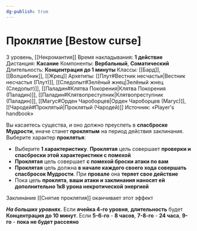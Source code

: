 ```yaml
---
dg-publish: true
---
```

# Проклятие [Bestow curse]
3 уровень, [[Некромантия]]
Время накладывания: **1 действие**
Дистанция: **Касание**
Компоненты: **Вербальный**, **Соматический**
Длительность: **Концентрация до 1 минуты**
Классы: [[Бард]], [[Волшебник]], [[Жрец]]
Архетипы: [[Плут#Вестник несчастья|Вестник несчастья (Плут)]], [[Следопыт#Зелёный жнец|Зелёный жнец (Следопыт)]], [[Паладин#Клятва Покорения|Клятва Покорения (Паладин)]], [[Паладин#Клятвопреступник|Клятвопреступник (Паладин)]], [[Магус#Орден Чароборцев|Орден Чароборцев (Магус)]], [[Чародей#Проклятый|Проклятый (Чародей)]]
Источник: «Player's handbook»

Вы касаетесь существа, и оно должно преуспеть в **спасброске Мудрости**, иначе станет **проклятым** на период действия заклинания. Выберите характер **проклятья**:

- Выберите **1 характеристику**. **Проклятая** цель совершает **проверки и спасброски этой характеристики с помехой**
- **Проклятая** цель совершает **с помехой броски атаки по вам**
- **Проклятая** цель должна **в начале каждого своего хода совершать спасбросок Мудрости**. При **провале** она **теряет свое действие**
- Пока цель **проклята**, **ваши атаки и заклинания наносят ей дополнительно 1к8 урона некротической энергией**

Заклинание [[Снятие проклятия]] оканчивает этот эффект

**_На больших уровнях._** Если **ячейка 4-го уровня**, **длительность** будет **Концентрация до 10 минут**. Если **5-6-го** - **8 часов**, **7-8-го** - **24 часа**, **9-го** - **пока не будет рассеяно**